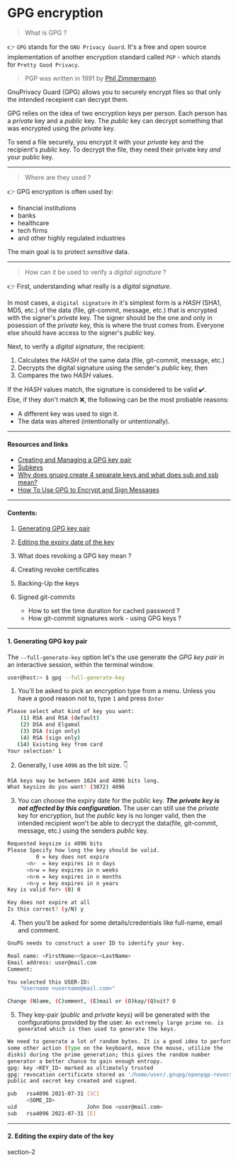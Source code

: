 # GPG encryption

> What is GPG ?

:point_right: `GPG` stands for the `GNU Privacy Guard`. It's a free and open source implementation
of another encryption standard called `PGP` - which stands for `Pretty Good Privacy`.

> PGP was written in 1991 by [Phil Zimmermann](https://en.wikipedia.org/wiki/Phil_Zimmermann)

GnuPrivacy Guard (GPG) allows you to securely encrypt files so that only the intended
recepient can decrypt them.

GPG relies on the idea of two encryption keys per person. Each person has a _private_
key and a _public_ key. The _public_ key can decrypt something that was encrypted using the
_private_ key.

To send a file securely, you encrypt it with your _private_ key and the recipient's _public_
key. To decrypt the file, they need their private key _and_ your public key.

---

> Where are they used ?

:point_right: GPG encryption is often used by:
* financial institutions
* banks
* healthcare
* tech firms
* and other highly regulated industries

The main goal is to protect _sensitive_ data.

---

> How can it be used to verify a _digital signature_ ?

:point_right: First, understanding what really is a _digital signature_.

In most cases, a `digital signature` in it's simplest form is a _HASH_ (SHA1, MD5, etc.) of the
data (file, git-commit, message, etc.) that is encrypted with the signer's _private_ key.
The signer should be the one and only in posession of the _private_ key, this is where the
trust comes from. Everyone else should have access to the signer's _public_ key.

Next, to verify a _digital signature_, the recipient:
1. Calculates the _HASH_ of the same data (file, git-commit, message, etc.)
2. Decrypts the digital signature using the sender's _public_ key, then
3. Compares the two _HASH_ values.

If the _HASH_ values match, the signature is considered to be valid :heavy_check_mark:.
<br />
Else, if they don't match :x:, the following can be the most probable reasons:
<br />
* A different key was used to sign it.
* The data was altered (intentionally or untentionally).

---

#### Resources and links

* [Creating and Managing a GPG key pair](https://www.youtube.com/watch?v=1vVIpIvboSg&t=2s)
* [Subkeys](https://wiki.debian.org/Subkeys)
* [Why does gnupg create 4 separate keys and what does sub and ssb mean?](https://crypto.stackexchange.com/questions/63100/why-does-gnupg-create-4-separate-keys-and-what-does-sub-and-ssb-mean)
* [How To Use GPG to Encrypt and Sign Messages](https://www.digitalocean.com/community/tutorials/how-to-use-gpg-to-encrypt-and-sign-messages)

---

#### Contents:

1. [Generating GPG key pair](#section-1)
2. [Editing the expiry date of the key](#section-2)
3. What does revoking a GPG key mean ?
4. Creating revoke certificates
5. Backing-Up the keys
6. Signed git-commits

   * How to set the time duration for cached password ?
   * How git-commit signatures work - using GPG keys ?

---

<h4 id="section-1">1. Generating GPG key pair</h4>

The `--full-generate-key` option let's the use generate the _GPG key pair_ in an interactive
session, within the terminal window.

```bash
user@host:~ $ gpg --full-generate-key
```

1. You'll be asked to pick an encryption type from a menu. Unless you have a good
reason not to, type `1` and press `Enter`
```bash
Please select what kind of key you want:
    (1) RSA and RSA (default)
    (2) DSA and Elgamal
    (3) DSA (sign only)
    (4) RSA (sign only)
   (14) Existing key from card
Your selection? 1
```

2. Generally, I use `4096` as the bit size. :point_down:
```bash
RSA keys may be between 1024 and 4096 bits long.
What keysize do you want? (3072) 4096
```

3. You can choose the expiry date for the public key. **_The private key is not affected by
this configuration._** The user can still use the _private_ key for encryption, but
the _public_ key is no longer valid, then the intended recipient won't be able to decrypt
the data(file, git-commit, message, etc.) using the senders _public_ key.

```bash
Requested keysize is 4096 bits
Please Specify how long the key should be valid.
         0 = key does not expire
      <n>  = key expires in n days
      <n>w = key expires in n weeks
      <n>m = key expires in n months
      <n>y = key expires in n years
Key is valid for> (0) 0
```

```bash
Key does not expire at all
Is this correct? (y/N) y
```

4. Then you'll be asked for some details/credentials like full-name, email and comment.
```bash
GnuPG needs to construct a user ID to identify your key.

Real name: <FirstName><Space><LastName>
Email address: user@mail.com
Comment:
```

```bash
You selected this USER-ID:
    "Username <username@mail.com>"

Change (N)ame, (C)omment, (E)mail or (O)kay/(Q)uit? O
```

5. They key-pair (_public_ and _private_ keys) will be generated with the configurations
provided by the user. `An extremely large prime no. is generated which is then used to
generate the keys.`
```bash
We need to generate a lot of random bytes. It is a good idea to perform
some other action (type on the keyboard, move the mouse, utilize the
disks) during the prime generation; this gives the random number
generator a better chance to gain enough entropy.
gpg: key <KEY_ID> marked as ultimately trusted
gpg: revocation certificate stored as '/home/user/.gnupg/openpgp-revocs.d/<ID>.rev'
public and secret key created and signed.

pub   rsa4096 2021-07-31 [SC]
      <SOME_ID>
uid                      John Doe <user@mail.com>
sub   rsa4096 2021-07-31 [E]
```

---

<h4 id="section-2">2. Editing the expiry date of the key</h4>

section-2
